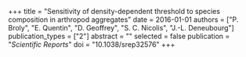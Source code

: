+++
title = "Sensitivity of density-dependent threshold to species composition in arthropod aggregates"
date = 2016-01-01
authors = ["P. Broly", "E. Quentin", "D. Geoffrey", "S. C. Nicolis", "J.-L. Deneubourg"]
publication_types = ["2"]
abstract = ""
selected = false
publication = "*Scientific Reports*"
doi = "10.1038/srep32576"
+++

